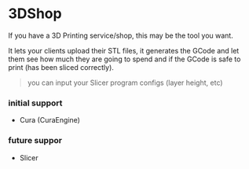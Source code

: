 # 3DShop

If you have a 3D Printing service/shop, this may be the tool you want.

It lets your clients upload their STL files, it generates the GCode and let them see how much they are going to spend and if the GCode is safe to print (has been sliced correctly).

>  you can input your Slicer program configs (layer height, etc)

### initial support

- Cura (CuraEngine)

### future suppor

- Slicer
